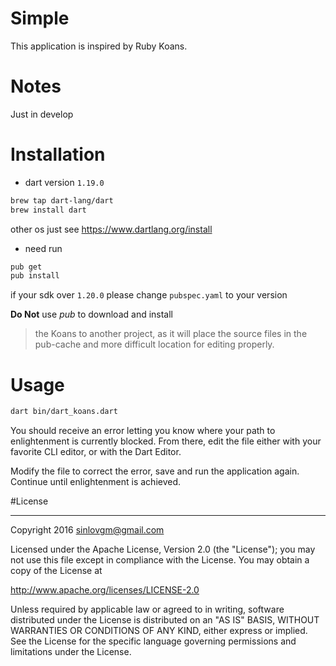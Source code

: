# Simple

This application is inspired by Ruby Koans. 

# Notes

Just in develop

# Installation

- dart version `1.19.0`

```sh
brew tap dart-lang/dart
brew install dart
```

other os just see https://www.dartlang.org/install

- need run

```sh
pub get
pub install
```

if your sdk over `1.20.0` please change `pubspec.yaml` to your version

**Do Not** use *pub* to download and install

>the Koans to another project, as it will place the source files 
in the pub-cache and more difficult location for editing properly.

# Usage 

```sh
dart bin/dart_koans.dart
```

You should receive an error letting you know where your path to
enlightenment is currently blocked. From there, edit the file
either with your favorite CLI editor, or with the Dart Editor.

Modify the file to correct the error, save and run the 
application again. Continue until enlightenment is achieved.

#License

---

Copyright 2016 sinlovgm@gmail.com

Licensed under the Apache License, Version 2.0 (the "License");
you may not use this file except in compliance with the License.
You may obtain a copy of the License at

   http://www.apache.org/licenses/LICENSE-2.0

Unless required by applicable law or agreed to in writing, software
distributed under the License is distributed on an "AS IS" BASIS,
WITHOUT WARRANTIES OR CONDITIONS OF ANY KIND, either express or implied.
See the License for the specific language governing permissions and
limitations under the License.